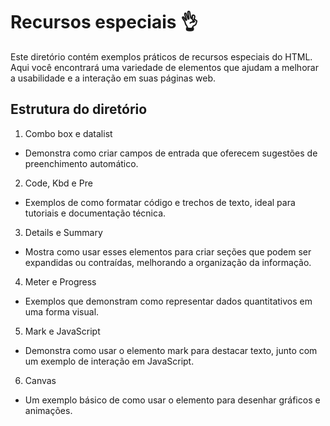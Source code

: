 # Recursos especiais 👌

Este diretório contém exemplos práticos de recursos especiais do HTML. Aqui você encontrará uma variedade de elementos que ajudam a melhorar a usabilidade e a interação em suas páginas web.

## Estrutura do diretório
1.  Combo box e datalist 
- Demonstra como criar campos de entrada que oferecem sugestões de preenchimento automático.

2. Code, Kbd e Pre
- Exemplos de como formatar código e trechos de texto, ideal para tutoriais e documentação técnica.

3. Details e Summary
- Mostra como usar esses elementos para criar seções que podem ser expandidas ou contraídas, melhorando a organização da informação.

4. Meter e Progress
- Exemplos que demonstram como representar dados quantitativos em uma forma visual.

5. Mark e JavaScript
- Demonstra como usar o elemento  mark para destacar texto, junto com um exemplo de interação em JavaScript.

6. Canvas
- Um exemplo básico de como usar o elemento <canvas> para desenhar gráficos e animações.